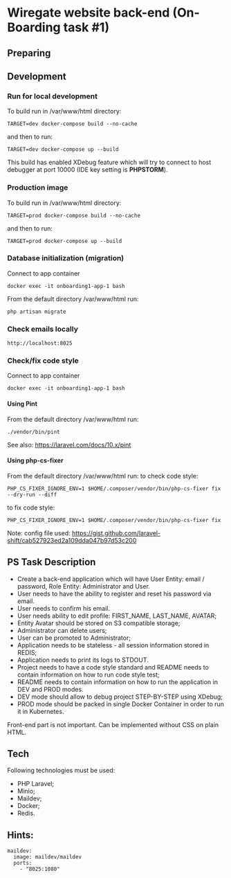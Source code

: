 # Wiregate website back-end (On-Boarding task #1)

## Preparing

## Development

### Run for local development
To build run in /var/www/html directory:
```
TARGET=dev docker-compose build --no-cache
```
and then to run:
```
TARGET=dev docker-compose up --build
```
This build has enabled XDebug feature 
which will try to connect to host debugger at port 10000
(IDE key setting is **PHPSTORM**).

### Production image
To build run in /var/www/html directory:
```
TARGET=prod docker-compose build --no-cache
```
and then to run:
```
TARGET=prod docker-compose up --build
```

### Database initialization (migration)

Connect to app container
```
docker exec -it onboarding1-app-1 bash
```
From the default directory /var/www/html run:
```
php artisan migrate
```

### Check emails locally
```
http://localhost:8025
```

### Check/fix code style

Connect to app container
```
docker exec -it onboarding1-app-1 bash
```

#### Using Pint

From the default directory /var/www/html run:
```
./vendor/bin/pint
```
See also: https://laravel.com/docs/10.x/pint

#### Using php-cs-fixer

From the default directory /var/www/html run:
 to check code style:
```
PHP_CS_FIXER_IGNORE_ENV=1 $HOME/.composer/vendor/bin/php-cs-fixer fix --dry-run --diff
```
 to fix code style:
```
PHP_CS_FIXER_IGNORE_ENV=1 $HOME/.composer/vendor/bin/php-cs-fixer fix
```

Note: config file used: https://gist.github.com/laravel-shift/cab527923ed2a109dda047b97d53c200

## PS Task Description

* Create a back-end application which will have User Entity: email / password, Role Entity: Administrator and User.
* User needs to have the ability to register and reset his password via email.
* User needs to confirm his email.
* User needs ability to edit profile: FIRST\_NAME, LAST\_NAME, AVATAR;
* Entity Avatar should be stored on S3 compatible storage;
* Administrator can delete users;
* User can be promoted to Administrator;
* Application needs to be stateless - all session information stored in REDIS;
* Application needs to print its logs to STDOUT.
* Project needs to have a code style standard and README needs to contain information on how to run code style test;
* README needs to contain information on how to run the application in DEV and PROD modes.
* DEV mode should allow to debug project STEP-BY-STEP using XDebug;
* PROD mode should be packed in single Docker Container in order to run it in Kubernetes.

Front-end part is not important. Can be implemented without CSS on plain HTML.

## Tech
Following technologies must be used:

* PHP Laravel;
* Minio;
* Maildev;
* Docker;
* Redis.

## Hints:

	maildev:
	  image: maildev/maildev
	  ports:
	    - "8025:1080"

